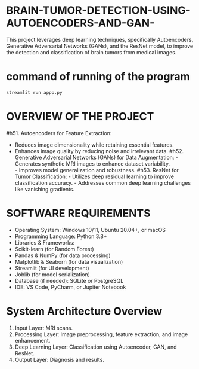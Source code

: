# BRAIN-TUMOR-DETECTION-USING-AUTOENCODERS-AND-GAN-
 This project leverages deep learning techniques,  specifically Autoencoders, Generative Adversarial Networks (GANs), and the ResNet  model, to improve the detection and classification of brain tumors from medical images.
# command of running of the program 
```bash
streamlit run appp.py
```
# OVERVIEW OF THE PROJECT 
  #h51. Autoencoders for Feature Extraction: 
   - Reduces image dimensionality while retaining essential features. 
   -  Enhances image quality by reducing noise and irrelevant data. 
  #h52. Generative Adversarial Networks (GANs) for Data Augmentation: 
    - Generates synthetic MRI images to enhance dataset variability.  
    -  Improves model generalization and robustness. 
  #h53. ResNet for Tumor Classification: 
    -  Utilizes deep residual learning to improve classification accuracy. 
    -  Addresses common deep learning challenges like vanishing gradients.
# SOFTWARE REQUIREMENTS 
   - Operating System: Windows 10/11, Ubuntu 20.04+, or macOS 
   - Programming Language: Python 3.8+ 
   - Libraries & Frameworks: 
   - Scikit-learn (for Random Forest) 
   - Pandas & NumPy (for data processing) 
   - Matplotlib & Seaborn (for data visualization) 
   - Streamlit (for UI development) 
   - Joblib (for model serialization) 
   - Database (if needed): SQLite or PostgreSQL 
   - IDE: VS Code, PyCharm, or Jupiter Notebook
# System Architecture Overview 
  1) Input Layer: MRI scans. 
  2) Processing Layer: Image preprocessing, feature extraction, and image enhancement. 
  3) Deep Learning Layer: Classification using Autoencoder, GAN, and ResNet. 
  4) Output Layer: Diagnosis and results.
 
